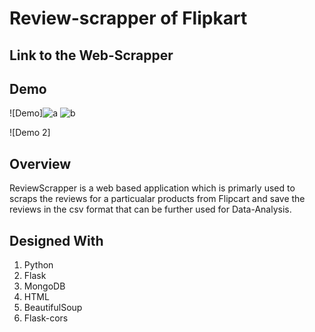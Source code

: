 # Review-scrapper of Flipkart
## Link to the Web-Scrapper

## Demo
![Demo]![a](https://user-images.githubusercontent.com/55405381/102433994-d8d3ba00-4039-11eb-91a4-2d473d0f3c6c.PNG)
![b](https://user-images.githubusercontent.com/55405381/102434099-17697480-403a-11eb-9004-a3114a24c7db.PNG)


![Demo 2]

## Overview
ReviewScrapper is a web based application which is primarly used to scraps the reviews for a particualar products from Flipcart and save the reviews in the csv format that can be further used for Data-Analysis.

## Designed With
1. Python
2. Flask
3. MongoDB
4. HTML
5. BeautifulSoup
6. Flask-cors


